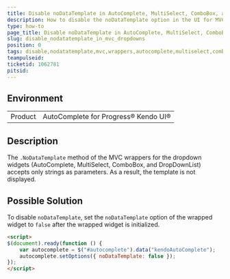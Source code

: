 ```yaml
---
title: Disable noDataTemplate in AutoComplete, MultiSelect, ComboBox, and DropDownList for MVC
description: How to disable the noDataTemplate option in the UI for MVC AutoComplete, MultiSelect, ComboBox, and DropDownList wrappers.
type: how-to
page_title: Disable noDataTemplate in AutoComplete, MultiSelect, ComboBox or DropDownList for MVC
slug: disable_nodatatemplate_in_mvc_dropdowns
position: 0
tags: disable,nodatatemplate,mvc,wrappers,autocomplete,multiselect,combobox,dropdownlist
teampulseid:
ticketid: 1062781
pitsid:
---
```


## Environment

<table>
 <tr>
  <td>Product</td>
  <td>AutoComplete for Progress® Kendo UI®</td>
 </tr>
</table>

## Description

The `.NoDataTemplate` method of the MVC wrappers for the dropdown widgets (AutoComplete, MultiSelect, ComboBox, and DropDownList) accepts only strings as parameters. As a result, the template is not displayed.

## Possible Solution

To disable `noDataTemplate`, set the `noDataTemplate` option of the wrapped widget to `false` after the wrapped widget is initialized.

```html
<script>
$(document).ready(function () {
    var autocomplete = $("#autocomplete").data("kendoAutoComplete");
    autocomplete.setOptions({ noDataTemplate: false });
});
</script>
```
